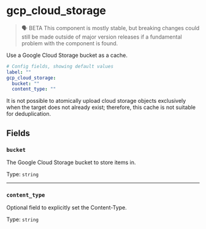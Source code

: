 # gcp_cloud_storage

> 🗣 BETA
This component is mostly stable, but breaking changes could still be made outside of major version releases if a fundamental problem with the component is found.

Use a Google Cloud Storage bucket as a cache.

```yaml
# Config fields, showing default values
label: ""
gcp_cloud_storage:
  bucket: ""
  content_type: ""
```

It is not possible to atomically upload cloud storage objects exclusively when the target does not already exist; therefore, this cache is not suitable for deduplication.

## Fields

### `bucket`

The Google Cloud Storage bucket to store items in.

Type: `string`

---

### `content_type`

Optional field to explicitly set the Content-Type.

Type: `string`